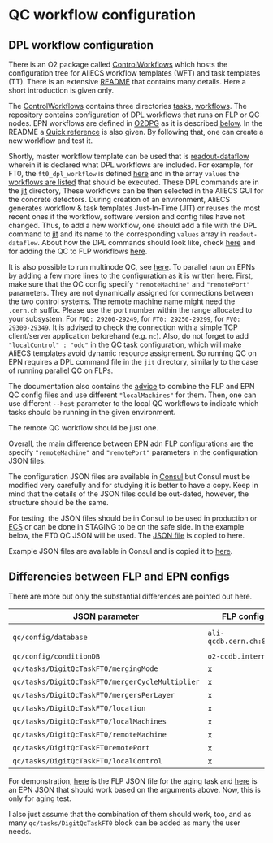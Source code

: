 # QC workflow configuration

## DPL workflow configuration

There is an O2 package called [ControlWorkflows](https://github.com/AliceO2Group/ControlWorkflows/tree/master) which hosts the
configuration tree for AliECS workflow templates (WFT) and task templates (TT). There is an extensive [README](https://github.com/AliceO2Group/ControlWorkflows/blob/master/README.md)
that contains many details. Here a short introduction is given only.

The [ControlWorkflows](https://github.com/AliceO2Group/ControlWorkflows/tree/master) contains three directories
[tasks](https://github.com/AliceO2Group/ControlWorkflows/tree/master/tasks), 
[workflows](https://github.com/AliceO2Group/ControlWorkflows/tree/master/workflows).
The repository contains configuration of DPL workflows that runs on FLP or QC nodes. EPN workflows are defined
in [O2DPG](https://github.com/AliceO2Group/O2DPG/tree/master/DATA/production) as it is described
[below](https://github.com/AliceO2Group/ControlWorkflows/blob/master/README.md#introduction).
In the README a [Quick reference](https://github.com/AliceO2Group/ControlWorkflows/blob/master/README.md#quick-reference) is also
given. By following that, one can create a new workflow and test it.

Shortly, master workflow template can be used that is [readout-dataflow](https://github.com/AliceO2Group/ControlWorkflows/blob/master/workflows/readout-dataflow.yaml)
wherein it is declared what DPL workflows are included. For example, for FT0, the ```ft0_dpl_workflow``` is defined [here](https://github.com/AliceO2Group/ControlWorkflows/blob/master/workflows/readout-dataflow.yaml#L278)
and in the array ```values``` the [workflows are listed](https://github.com/AliceO2Group/ControlWorkflows/blob/master/workflows/readout-dataflow.yaml#L278)
that should be executed. These DPL commands are in the [jit](https://github.com/AliceO2Group/ControlWorkflows/tree/master/jit) directory,
These workflows can be then selected in the AliECS GUI for the concrete detectors. During creation of an environment, 
AliECS generates workflow & task templates Just-In-Time (JIT) or reuses the most recent ones if the workflow, software 
version and config files have not changed. Thus, to add a new workflow, one should add a file with the DPL command to 
[jit](https://github.com/AliceO2Group/ControlWorkflows/tree/master/jit) and its name to the corresponding ```values```
array in ```readout-dataflow```. About how the DPL commands should look like, check [here](https://github.com/AliceO2Group/ControlWorkflows/blob/master/README.md#flp-workflows)
and for adding the QC to FLP workflows [here](https://github.com/AliceO2Group/ControlWorkflows/blob/master/README.md#adding-qc-to-flp-workflows).


It is also possible to run multinode QC, see [here](https://github.com/AliceO2Group/ControlWorkflows/blob/master/README.md#adding-multinode-qc-to-flps).
To parallel raun on EPNs by adding a few more lines to the configuration as it is written [here](https://github.com/AliceO2Group/ControlWorkflows/blob/master/README.md#adding-multinode-qc-to-flps).
First, make sure that the QC config specify ```"remoteMachine"``` and ```"remotePort"``` parameters. They are not dynamically
assigned for connections between the two control systems. The remote machine name might need the ```.cern.ch``` suffix.
Please use the port number within the range allocated to your subsystem. For ```FDD: 29200-29249```, for ```FT0: 29250-29299```,
for ```FV0: 29300-29349```. It is advised to check the connection with a simple TCP client/server application beforehand
(e.g. ```nc```). Also, do not forget to add ```"localControl" : "odc"``` in the QC task configuration, which will make AliECS
templates avoid dynamic resource assignement. So running QC on EPN requires a DPL command file in the ```jit``` directory, 
similarly to the case of running parallel QC on FLPs.

The documentation also contains the [advice](https://github.com/AliceO2Group/ControlWorkflows/blob/master/README.md#different-parallel-qc-running-on-flps-and-epns)
to combine the FLP and EPN QC config files and use different ```"localMachines"``` for them. Then, one can use different
```--host``` parameter to the local QC workflows to indicate which tasks should be running in the given environment.

The remote QC workflow should be just one.

Overall, the main difference between EPN adn FLP configurations are the specify ```"remoteMachine"``` and ```"remotePort"``` 
parameters in the configuration JSON files.

The configuration JSON files are available in [Consul](https://ali-consul-ui.cern.ch/ui/alice-o2-cluster/kv/o2/components/qc/ANY/any/)
but Consul must be modified very carefully and for studying it is better to have a copy. Keep in mind that the 
details of the JSON files could be out-dated, however, the structure should be the same.

For testing, the JSON files should be in Consul to be used in production or [ECS](https://ali-ecs.cern.ch/) or can be done
in STAGING to be on the safe side. In the example below, the FT0 QC JSON will be used. 
The [JSON file](https://github.com/sandor-lokos/QC_doc/blob/master/ft0-digits-qc-alio2-cr1-flp200.json) is copied to here.

Example JSON files are available in Consul and is copied it to [here](https://github.com/sandor-lokos/QC_doc/blob/master/ft0-digits-qc-epn.json).

## Differencies between FLP and EPN configs

There are more but only the substantial differences are pointed out here.

| JSON parameter | FLP config | EPN config |
| -------------  | ------------- | ------------- |
| ```qc/config/database```   | ```ali-qcdb.cern.ch:8083```  | ```qcdb.cern.ch:8083https://github.com/sandor-lokos/QC_doc/blob/master/ft0-ageing-alio2-cr1-flp200.json)```  | and [here]() is one that should work based on the arguments above. 
| ```qc/config/conditionDB```   | ```o2-ccdb.internal```  | ```qcdb.cern.ch:8083```  |
| ```qc/tasks/DigitQcTaskFT0/mergingMode```   |  x  | ```delta```  |
| ```qc/tasks/DigitQcTaskFT0/mergerCycleMultiplier```   |  x  | ```"1"```  |
| ```qc/tasks/DigitQcTaskFT0/mergersPerLayer```   |  x  | ```["3","1"]```  |
| ```qc/tasks/DigitQcTaskFT0/location```   |  x  | ```"epn", "localhost"```  |
| ```qc/tasks/DigitQcTaskFT0/localMachines```   |  x  | ```ft0-digits``` (see [here](https://alice-fit-sw.docs.cern.ch/qc/configurations/) ) |
| ```qc/tasks/DigitQcTaskFT0/remoteMachine```   |  x  | ```alio2-cr1-qc01.cern.ch``` (see [here](https://alice-fit-sw.docs.cern.ch/qc/configurations/) )  |
| ```qc/tasks/DigitQcTaskFT0remotePort```   |  x  | ```"29250"``` (see above)  |
| ```qc/tasks/DigitQcTaskFT0/localControl```   |  x  | ```odc```  |


For demonstration, [here](https://github.com/sandor-lokos/QC_doc/blob/master/ft0-ageing-alio2-cr1-flp200.json) is the 
FLP JSON file for the aging task and [here](https://github.com/sandor-lokos/QC_doc/blob/master/ft0-digits-ageing-qc-epn.json)
is an EPN JSON that should work based on the arguments above. Now, this is only for aging test.

I also just assume that the combination of them should work, too, and as many ```qc/tasks/DigitQcTaskFT0``` block can be added
as many the user needs.